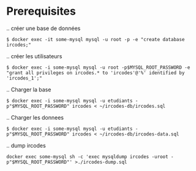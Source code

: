 # Prerequisites

.. créer une base de données

```
$ docker exec -it some-mysql mysql -u root -p -e "create database ircodes;"
```

.. créer les utilisateurs

```
$ docker exec -i some-mysql mysql -u root -p$MYSQL_ROOT_PASSWORD -e "grant all privileges on ircodes.* to 'ircodes'@'%' identified by 'ircodes_1';"
```

.. Charger la base
```
$ docker exec -i some-mysql mysql -u etudiants -p"$MYSQL_ROOT_PASSWORD" ircodes < ~/ircodes-db/ircodes.sql
```

.. Charger les donnees
```
$ docker exec -i some-mysql mysql -u etudiants -p"$MYSQL_ROOT_PASSWORD" ircodes < ~/ircodes-db/ircodes-data.sql
```

.. dump ircodes
```
docker exec some-mysql sh -c 'exec mysqldump ircodes -uroot -p"$MYSQL_ROOT_PASSWORD"' >./ircodes-dump.sql
```
